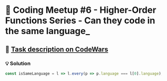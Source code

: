 # 📝 Coding Meetup #6 - Higher-Order Functions Series - Can they code in the same language_

## 🔗 [Task description on CodeWars](https://www.codewars.com/kata/58287977ef8d4451f90001a0)

### 💡 Solution

```javascript
const isSameLanguage = l => l.every(p => p.language === l[0].language);
```
